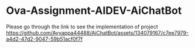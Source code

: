 # Ova-Assignment-AIDEV-AiChatBot

Please go through the link to see the implementation of project
https://github.com/Ayyappa44488/AiChatBot/assets/134079167/c7ee7979-a4d2-47d2-9047-59b51acf0f7f

